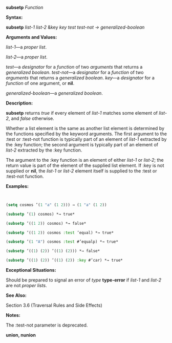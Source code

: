 **subsetp** *Function* 



**Syntax:** 



**subsetp** *list-1 list-2* &amp;key *key test test-not → generalized-boolean* 







 



 



**Arguments and Values:** 



*list-1*—a *proper list*. 



*list-2*—a *proper list*. 



*test*—a *designator* for a *function* of two *arguments* that returns a *generalized boolean*. *test-not*—a *designator* for a *function* of two *arguments* that returns a *generalized boolean*. *key*—a *designator* for a *function* of one argument, or **nil**. 



*generalized-boolean*—a *generalized boolean*. 



**Description:** 



**subsetp** returns *true* if every element of *list-1* matches some element of *list-2*, and *false* otherwise. 



Whether a list element is the same as another list element is determined by the functions specified by the keyword arguments. The first argument to the :test or :test-not function is typically part of an element of *list-1* extracted by the :key function; the second argument is typically part of an element of *list-2* extracted by the :key function. 



The argument to the :key function is an element of either *list-1* or *list-2*; the return value is part of the element of the supplied list element. If :key is not supplied or **nil**, the *list-1* or *list-2* element itself is supplied to the :test or :test-not function. 



**Examples:**
```lisp
 

(setq cosmos ’(1 "a" (1 2))) → (1 "a" (1 2)) 

(subsetp ’(1) cosmos) *→ true* 

(subsetp ’((1 2)) cosmos) *→ false* 

(subsetp ’((1 2)) cosmos :test ’equal) *→ true* 

(subsetp ’(1 "A") cosmos :test #’equalp) *→ true* 

(subsetp ’((1) (2)) ’((1) (2))) *→ false* 

(subsetp ’((1) (2)) ’((1) (2)) :key #’car) *→ true* 


```
**Exceptional Situations:** 



Should be prepared to signal an error of *type* **type-error** if *list-1* and *list-2* are not *proper lists*. 



**See Also:** 



Section 3.6 (Traversal Rules and Side Effects) 



**Notes:** 



The :test-not parameter is deprecated. 







 



 



**union, nunion** 



